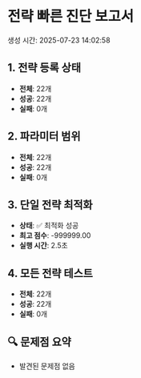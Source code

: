 # 전략 빠른 진단 보고서
생성 시간: 2025-07-23 14:02:58

## 1. 전략 등록 상태
- **전체**: 22개
- **성공**: 22개
- **실패**: 0개

## 2. 파라미터 범위
- **전체**: 22개
- **성공**: 22개
- **실패**: 0개

## 3. 단일 전략 최적화
- **상태**: ✅ 최적화 성공
- **최고 점수**: -999999.00
- **실행 시간**: 2.5초

## 4. 모든 전략 테스트
- **전체**: 22개
- **성공**: 22개
- **실패**: 0개

## 🔍 문제점 요약
- 발견된 문제점 없음